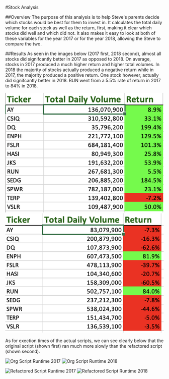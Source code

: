 #Stock Analysis

##Overview
The purpose of this analysis is to help Steve's parents decide which stocks would be best for them to invest in. It calculates the total daily
volume for each stock as well as the return, first, making it clear which stocks did well and which did not. It also makes it easy to look at both
of these variables for the year 2017 or for the year 2018, allowing the Steve to compare the two.

##Results
As seen in the images below (2017 first, 2018 second), almost all stocks did signifcantly better in 2017 as opposed to 2018. On average, stocks in 2017 produced a much higher return and higher total volumes. In 2018 the majority of stocks actually produced a negative return while in 2017, the majority produced a positive return. One stock however, actually did signifcantly better in 2018. RUN went from a 5.5% rate of return in 2017 to 84% in 2018.

![2017 Results](Results_2017.png) ![2018 Results](Results_2018.png)

As for exection times of the actual scripts, we can see clearly below that the original script (shown first) ran much more slowly than the refactored script (shown second).

![Org Script Runtime 2017](Green_Stocks_2017) ![Org Script Runtime 2018](Green_Stocks_2018)

![Refactored Script Runtime 2017](VBA_Challenge_2017) ![Refactored Script Runtime 2018](VBA_Challenge_2018)

